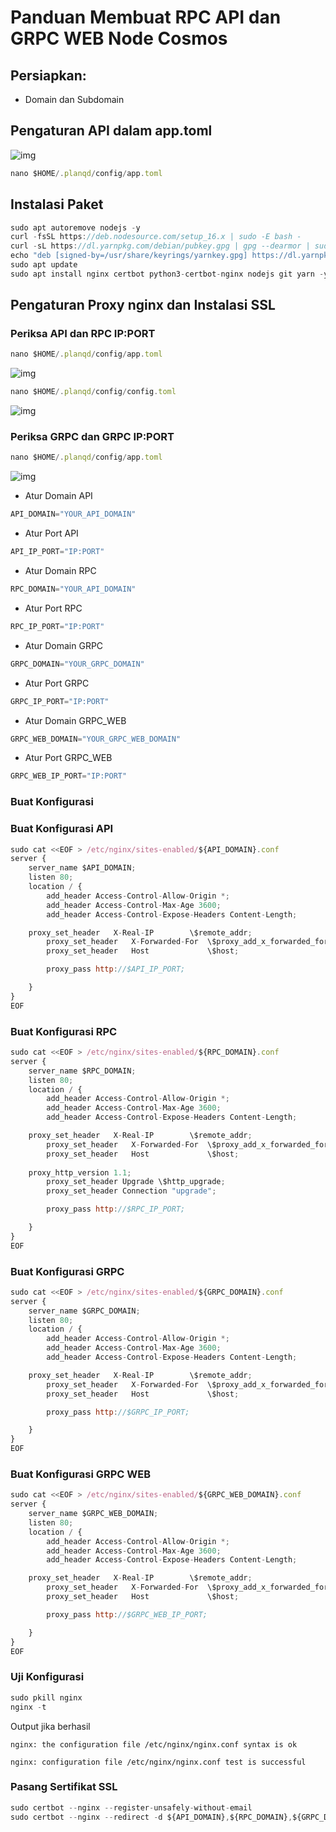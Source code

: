 # Panduan Membuat RPC API dan GRPC WEB Node Cosmos

## Persiapkan:
- Domain dan Subdomain

## Pengaturan API dalam app.toml

![img](https://user-images.githubusercontent.com/65535542/215301089-2477d432-005b-4505-a3d2-28976ddd1d6c.png)


```js copy
nano $HOME/.planqd/config/app.toml
```

## Instalasi Paket

```js copy
sudo apt autoremove nodejs -y
curl -fsSL https://deb.nodesource.com/setup_16.x | sudo -E bash -
curl -sL https://dl.yarnpkg.com/debian/pubkey.gpg | gpg --dearmor | sudo tee /usr/share/keyrings/yarnkey.gpg >/dev/null
echo "deb [signed-by=/usr/share/keyrings/yarnkey.gpg] https://dl.yarnpkg.com/debian stable main" | sudo tee /etc/apt/sources.list.d/yarn.list
sudo apt update
sudo apt install nginx certbot python3-certbot-nginx nodejs git yarn -y 
```

## Pengaturan Proxy nginx dan Instalasi SSL

### Periksa API dan RPC IP:PORT

```js copy
nano $HOME/.planqd/config/app.toml
```

![img](https://user-images.githubusercontent.com/65535542/215300888-5fe0d7da-ef16-4f86-b9be-81af01f26058.png)

```js copy
nano $HOME/.planqd/config/config.toml
```

![img](https://user-images.githubusercontent.com/65535542/215300949-42bb29cc-116d-483d-a512-a4c29fb325d1.png)

### Periksa GRPC dan GRPC IP:PORT

```js copy
nano $HOME/.planqd/config/app.toml
```

![img](https://user-images.githubusercontent.com/85473027/221359346-5f0090b8-faf9-4836-b15b-bd58fb7f8d99.png)

- Atur Domain API
```js copy
API_DOMAIN="YOUR_API_DOMAIN"
```

- Atur Port API
```js copy
API_IP_PORT="IP:PORT"
```

- Atur Domain RPC
```js copy
RPC_DOMAIN="YOUR_API_DOMAIN"
```

- Atur Port RPC
```js copy
RPC_IP_PORT="IP:PORT"
```

- Atur Domain GRPC
```js copy
GRPC_DOMAIN="YOUR_GRPC_DOMAIN"
```

- Atur Port GRPC
```js copy
GRPC_IP_PORT="IP:PORT"
```

- Atur Domain GRPC_WEB
```js copy
GRPC_WEB_DOMAIN="YOUR_GRPC_WEB_DOMAIN"
```

- Atur Port GRPC_WEB
```js copy
GRPC_WEB_IP_PORT="IP:PORT"
```

### Buat Konfigurasi

### Buat Konfigurasi API
```js copy
sudo cat <<EOF > /etc/nginx/sites-enabled/${API_DOMAIN}.conf
server {
    server_name $API_DOMAIN;
    listen 80;
    location / {
        add_header Access-Control-Allow-Origin *;
        add_header Access-Control-Max-Age 3600;
        add_header Access-Control-Expose-Headers Content-Length;

	proxy_set_header   X-Real-IP        \$remote_addr;
        proxy_set_header   X-Forwarded-For  \$proxy_add_x_forwarded_for;
        proxy_set_header   Host             \$host;

        proxy_pass http://$API_IP_PORT;

    }
}
EOF
```

### Buat Konfigurasi RPC

```js copy
sudo cat <<EOF > /etc/nginx/sites-enabled/${RPC_DOMAIN}.conf
server {
    server_name $RPC_DOMAIN;
    listen 80;
    location / {
        add_header Access-Control-Allow-Origin *;
        add_header Access-Control-Max-Age 3600;
        add_header Access-Control-Expose-Headers Content-Length;

	proxy_set_header   X-Real-IP        \$remote_addr;
        proxy_set_header   X-Forwarded-For  \$proxy_add_x_forwarded_for;
        proxy_set_header   Host             \$host;
	
	proxy_http_version 1.1;
        proxy_set_header Upgrade \$http_upgrade;
        proxy_set_header Connection "upgrade";

        proxy_pass http://$RPC_IP_PORT;

    }
}
EOF
```

### Buat Konfigurasi GRPC

```js copy
sudo cat <<EOF > /etc/nginx/sites-enabled/${GRPC_DOMAIN}.conf
server {
    server_name $GRPC_DOMAIN;
    listen 80;
    location / {
        add_header Access-Control-Allow-Origin *;
        add_header Access-Control-Max-Age 3600;
        add_header Access-Control-Expose-Headers Content-Length;

	proxy_set_header   X-Real-IP        \$remote_addr;
        proxy_set_header   X-Forwarded-For  \$proxy_add_x_forwarded_for;
        proxy_set_header   Host             \$host;

        proxy_pass http://$GRPC_IP_PORT;

    }
}
EOF
```

### Buat Konfigurasi GRPC WEB

```js copy
sudo cat <<EOF > /etc/nginx/sites-enabled/${GRPC_WEB_DOMAIN}.conf
server {
    server_name $GRPC_WEB_DOMAIN;
    listen 80;
    location / {
        add_header Access-Control-Allow-Origin *;
        add_header Access-Control-Max-Age 3600;
        add_header Access-Control-Expose-Headers Content-Length;

	proxy_set_header   X-Real-IP        \$remote_addr;
        proxy_set_header   X-Forwarded-For  \$proxy_add_x_forwarded_for;
        proxy_set_header   Host             \$host;

        proxy_pass http://$GRPC_WEB_IP_PORT;

    }
}
EOF
```

### Uji Konfigurasi

```js copy
sudo pkill nginx
nginx -t 
```

Output jika berhasil

`nginx: the configuration file /etc/nginx/nginx.conf syntax is ok`

`nginx: configuration file /etc/nginx/nginx.conf test is successful`

### Pasang Sertifikat SSL

```js copy
sudo certbot --nginx --register-unsafely-without-email
sudo certbot --nginx --redirect -d ${API_DOMAIN},${RPC_DOMAIN},${GRPC_DOMAIN},${GRPC_WEB_DOMAIN}
```